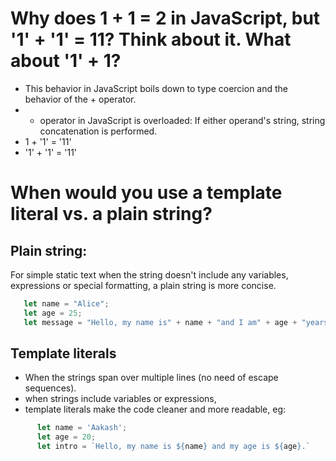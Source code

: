 # Why does 1 + 1 = 2 in JavaScript, but '1' + '1' = 11? Think about it. What about '1' + 1?
- This behavior in JavaScript boils down to type coercion and the behavior of the + operator.
- + operator in JavaScript is overloaded: If either operand's string, string concatenation is performed.
- 1 + '1' = '11'
- '1' + '1' = '11'

#  When would you use a template literal vs. a plain string?
## Plain string:
For simple static text when the string doesn't include any variables, expressions or special
formatting, a plain string is more concise.
```javascript
   let name = "Alice";
   let age = 25;
   let message = "Hello, my name is" + name + "and I am" + age + "years old.";
```
## Template literals
- When the strings span over multiple lines (no need of escape sequences).
- when strings include variables or expressions, 
- template literals make the code cleaner and more readable, eg:
 ```javascript
       let name = 'Aakash';
       let age = 20;
       let intro = `Hello, my name is ${name} and my age is ${age}.`
 ```




